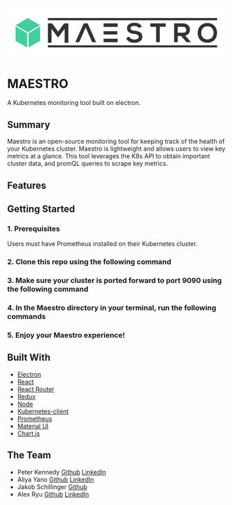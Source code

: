 ![Maestro Logo](./app/assets/MaestroSmall.png?raw=true)

# MAESTRO

A Kubernetes monitoring tool built on electron.

## Summary

Maestro is an open-source monitoring tool for keeping track of the health of your Kubernetes cluster. Maestro is lightweight and allows users to view key metrics at a glance. This tool leverages the K8s API to obtain important cluster data, and promQL queries to scrape key metrics.

## Features





## Getting Started

### 1. Prerequisites
Users must have Prometheus installed on their Kubernetes cluster.

### 2. Clone this repo using the following command

### 3. Make sure your cluster is ported forward to port 9090 using the following command

### 4. In the Maestro directory in your terminal, run the following commands

### 5. Enjoy your Maestro experience!

## Built With

- [Electron](https://www.electronjs.org/)
- [React](https://reactjs.org/)
- [React Router](https://reactrouter.com/)
- [Redux](https://redux.js.org/)
- [Node](https://nodejs.org/)
- [Kubernetes-client](https://github.com/kubernetes-client/)
- [Prometheus](https://prometheus.io/)
- [Material UI](https://mui.com/)
- [Chart.js](https://www.chartjs.org/)

## The Team

- Peter Kennedy [Github]() [LinkedIn]()
- Aliya Yano [Github](https://github.com/ajyano22) [LinkedIn](https://www.linkedin.com/in/aliya-yano-8a2548126/)
- Jakob Schillinger [Github](https://github.com/gandalf77)
- Alex Ryu [Github](https://github.com/RyuBoyCoding) [LinkedIn](www.linkedin.com/in/ryu-alex)
